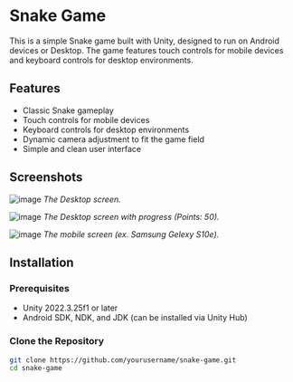 # Snake Game

This is a simple Snake game built with Unity, designed to run on Android devices or Desktop. 
The game features touch controls for mobile devices and keyboard controls for desktop environments.

## Features

- Classic Snake gameplay
- Touch controls for mobile devices
- Keyboard controls for desktop environments
- Dynamic camera adjustment to fit the game field
- Simple and clean user interface

## Screenshots

![image](https://github.com/user-attachments/assets/e38c7e36-68ce-4f7f-9fd5-b0e344d0049b)
*The Desktop screen.*

![image](https://github.com/user-attachments/assets/f9237a73-6688-490d-9d97-2d6e09886972)
*The Desktop screen with progress (Points: 50).*

![image](https://github.com/user-attachments/assets/3fc25277-d07f-4af7-8f24-816242a88c5f)
*The mobile screen (ex. Samsung Gelexy S10e).*


## Installation

### Prerequisites

- Unity 2022.3.25f1 or later
- Android SDK, NDK, and JDK (can be installed via Unity Hub)

### Clone the Repository

```bash
git clone https://github.com/yourusername/snake-game.git
cd snake-game
